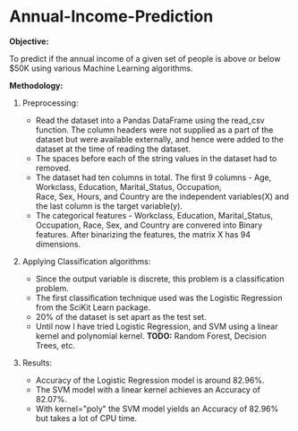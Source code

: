 # Annual-Income-Prediction

**Objective:**

To predict if the annual income of a given set of people is above or below $50K using various Machine Learning algorithms. 

**Methodology:**
 1. Preprocessing:
    * Read the dataset into a Pandas DataFrame using the read_csv function. The column headers were not supplied
      as a part of the dataset but were available externally, and hence were added to the dataset at the time of reading the         dataset.
    * The spaces before each of the string values in the dataset had to removed.
    * The dataset had ten columns in total. The first 9 columns - Age, Workclass, Education, Marital_Status, Occupation,  
      Race, Sex, Hours, and Country are the independent variables(X) and the last column is the target variable(y).
    * The categorical features - Workclass, Education, Marital_Status, Occupation, Race, Sex, and Country are convered into           Binary features. After binarizing the features, the matrix X has 94 dimensions.

2. Applying Classification algorithms:
    *  Since the output variable is discrete, this problem is a classification problem.
    * The first classification technique used was the Logistic Regression from the SciKit Learn package.
    * 20% of the dataset is set apart as the test set.
    * Until now I have tried Logistic Regression, and SVM using a linear kernel and polynomial kernel.
    **TODO:** Random Forest, Decision Trees, etc.

3. Results:
    * Accuracy of the Logistic Regression model is around 82.96%. 
    * The SVM model with a linear kernel achieves an Accuracy of 82.07%.
    * With kernel="poly" the SVM model yields an Accuracy of 82.96% but takes a lot of CPU time.
